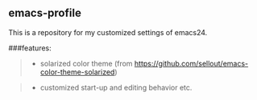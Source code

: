 ## emacs-profile
This is a repository for my customized settings of emacs24.

###features:
>* solarized color theme (from https://github.com/sellout/emacs-color-theme-solarized)

>* customized start-up and editing behavior etc.
